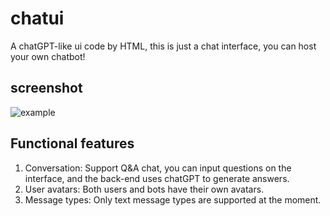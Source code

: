 # chatui
A chatGPT-like ui code by HTML, this is just a chat interface, you can host your own chatbot!

## screenshot
![example](https://picgo-tank.oss-cn-beijing.aliyuncs.com/img/202308221726669.png)


## Functional features
1. Conversation: Support Q&A chat, you can input questions on the interface, and the back-end uses chatGPT to generate answers.
2. User avatars: Both users and bots have their own avatars.
3. Message types: Only text message types are supported at the moment.
